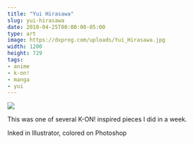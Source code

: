 ```yaml
---
title: "Yui Hirasawa"
slug: yui-hirasawa
date: 2010-04-25T00:00:00-05:00
type: art
image: https://dxprog.com/uploads/Yui_Hirasawa.jpg
width: 1200
height: 729
tags:
- anime
- k-on!
- manga
- yui
---
```

[![](https://dxprog.com/uploads/Yui_Hirasawa.jpg)](https://dxprog.com/uploads/Yui_Hirasawa.jpg)

This was one of several K-ON! inspired pieces I did in a week.

Inked in Illustrator, colored on Photoshop
